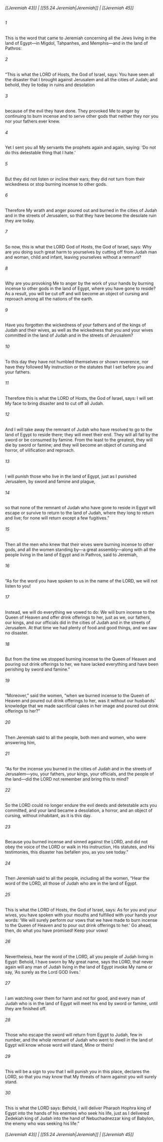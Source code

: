 
###### [[Jeremiah 43]] | [[55.24 Jeremiah|Jeremiah]] | [[Jeremiah 45]]

###### 1
This is the word that came to Jeremiah concerning all the Jews living in the land of Egypt—in Migdol, Tahpanhes, and Memphis—and in the land of Pathros:
###### 2
“This is what the LORD of Hosts, the God of Israel, says: You have seen all the disaster that I brought against Jerusalem and all the cities of Judah; and behold, they lie today in ruins and desolation
###### 3
because of the evil they have done. They provoked Me to anger by continuing to burn incense and to serve other gods that neither they nor you nor your fathers ever knew.
###### 4
Yet I sent you all My servants the prophets again and again, saying: ‘Do not do this detestable thing that I hate.’
###### 5
But they did not listen or incline their ears; they did not turn from their wickedness or stop burning incense to other gods.
###### 6
Therefore My wrath and anger poured out and burned in the cities of Judah and in the streets of Jerusalem, so that they have become the desolate ruin they are today.
###### 7
So now, this is what the LORD God of Hosts, the God of Israel, says: Why are you doing such great harm to yourselves by cutting off from Judah man and woman, child and infant, leaving yourselves without a remnant?
###### 8
Why are you provoking Me to anger by the work of your hands by burning incense to other gods in the land of Egypt, where you have gone to reside? As a result, you will be cut off and will become an object of cursing and reproach among all the nations of the earth.
###### 9
Have you forgotten the wickedness of your fathers and of the kings of Judah and their wives, as well as the wickedness that you and your wives committed in the land of Judah and in the streets of Jerusalem?
###### 10
To this day they have not humbled themselves or shown reverence, nor have they followed My instruction or the statutes that I set before you and your fathers.
###### 11
Therefore this is what the LORD of Hosts, the God of Israel, says: I will set My face to bring disaster and to cut off all Judah.
###### 12
And I will take away the remnant of Judah who have resolved to go to the land of Egypt to reside there; they will meet their end. They will all fall by the sword or be consumed by famine. From the least to the greatest, they will die by sword or famine; and they will become an object of cursing and horror, of vilification and reproach.
###### 13
I will punish those who live in the land of Egypt, just as I punished Jerusalem, by sword and famine and plague,
###### 14
so that none of the remnant of Judah who have gone to reside in Egypt will escape or survive to return to the land of Judah, where they long to return and live; for none will return except a few fugitives.”
###### 15
Then all the men who knew that their wives were burning incense to other gods, and all the women standing by—a great assembly—along with all the people living in the land of Egypt and in Pathros, said to Jeremiah,
###### 16
“As for the word you have spoken to us in the name of the LORD, we will not listen to you!
###### 17
Instead, we will do everything we vowed to do: We will burn incense to the Queen of Heaven and offer drink offerings to her, just as we, our fathers, our kings, and our officials did in the cities of Judah and in the streets of Jerusalem. At that time we had plenty of food and good things, and we saw no disaster.
###### 18
But from the time we stopped burning incense to the Queen of Heaven and pouring out drink offerings to her, we have lacked everything and have been perishing by sword and famine.”
###### 19
“Moreover,” said the women, “when we burned incense to the Queen of Heaven and poured out drink offerings to her, was it without our husbands’ knowledge that we made sacrificial cakes in her image and poured out drink offerings to her?”
###### 20
Then Jeremiah said to all the people, both men and women, who were answering him,
###### 21
“As for the incense you burned in the cities of Judah and in the streets of Jerusalem—you, your fathers, your kings, your officials, and the people of the land—did the LORD not remember and bring this to mind?
###### 22
So the LORD could no longer endure the evil deeds and detestable acts you committed, and your land became a desolation, a horror, and an object of cursing, without inhabitant, as it is this day.
###### 23
Because you burned incense and sinned against the LORD, and did not obey the voice of the LORD or walk in His instruction, His statutes, and His testimonies, this disaster has befallen you, as you see today.”
###### 24
Then Jeremiah said to all the people, including all the women, “Hear the word of the LORD, all those of Judah who are in the land of Egypt.
###### 25
This is what the LORD of Hosts, the God of Israel, says: As for you and your wives, you have spoken with your mouths and fulfilled with your hands your words: ‘We will surely perform our vows that we have made to burn incense to the Queen of Heaven and to pour out drink offerings to her.’ Go ahead, then, do what you have promised! Keep your vows!
###### 26
Nevertheless, hear the word of the LORD, all you people of Judah living in Egypt: Behold, I have sworn by My great name, says the LORD, that never again will any man of Judah living in the land of Egypt invoke My name or say, ‘As surely as the Lord GOD lives.’
###### 27
I am watching over them for harm and not for good, and every man of Judah who is in the land of Egypt will meet his end by sword or famine, until they are finished off.
###### 28
Those who escape the sword will return from Egypt to Judah, few in number, and the whole remnant of Judah who went to dwell in the land of Egypt will know whose word will stand, Mine or theirs!
###### 29
This will be a sign to you that I will punish you in this place, declares the LORD, so that you may know that My threats of harm against you will surely stand.
###### 30
This is what the LORD says: Behold, I will deliver Pharaoh Hophra king of Egypt into the hands of his enemies who seek his life, just as I delivered Zedekiah king of Judah into the hand of Nebuchadnezzar king of Babylon, the enemy who was seeking his life.”

###### [[Jeremiah 43]] | [[55.24 Jeremiah|Jeremiah]] | [[Jeremiah 45]]
